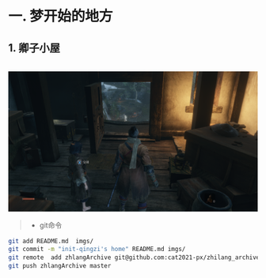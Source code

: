 # 一. 梦开始的地方

## 1. 卿子小屋

​	![卿子小屋](./imgs/卿子小屋.png)

> + git命令

```bash
git add README.md  imgs/
git commit -m "init-qingzi's home" README.md imgs/
git remote  add zhlangArchive git@github.com:cat2021-px/zhilang_archive.git
git push zhlangArchive master
```

